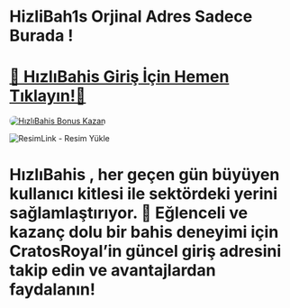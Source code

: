 # HizliBah1s Orjinal Adres Sadece Burada !

# <a href="https://cutt.ly/HizliLink" title="HızlıBahis Giriş Adresi">🔗 HızlıBahis Giriş İçin Hemen Tıklayın!🔗</a>

<a href="https://cutt.ly/HizliLink" title="HızlıBahis Bonus Fırsatları">
    <img src="https://i.ibb.co/5K7Ks6w/zzzz3.gif" alt="HızlıBahis Bonus Kazan" style="max-width:100%; height:auto; border-radius:8px;">
</a>
<div class="description">

<img src="https://hizliresim.com/reydis4" title="ResimLink - Resim Yükle" alt="ResimLink - Resim Yükle"></a>
 
# <p>HızlıBahis , her geçen gün büyüyen kullanıcı kitlesi ile sektördeki yerini sağlamlaştırıyor. 🌟 Eğlenceli ve kazanç dolu bir bahis deneyimi için CratosRoyal’in güncel giriş adresini takip edin ve avantajlardan faydalanın!</p>
